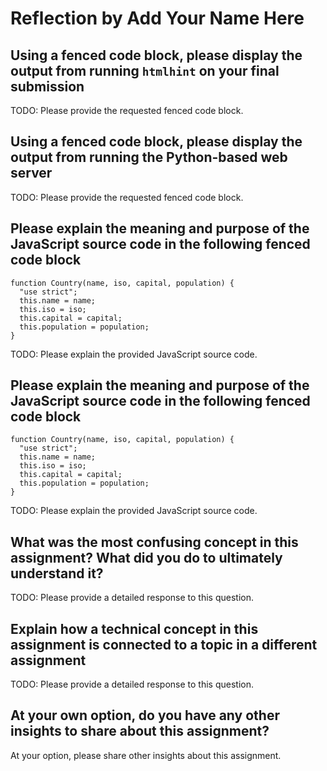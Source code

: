 # Reflection by Add Your Name Here

## Using a fenced code block, please display the output from running `htmlhint` on your final submission

TODO: Please provide the requested fenced code block.

## Using a fenced code block, please display the output from running the Python-based web server

TODO: Please provide the requested fenced code block.

## Please explain the meaning and purpose of the JavaScript source code in the following fenced code block

```
function Country(name, iso, capital, population) {
  "use strict";
  this.name = name;
  this.iso = iso;
  this.capital = capital;
  this.population = population;
}
```

TODO: Please explain the provided JavaScript source code.

## Please explain the meaning and purpose of the JavaScript source code in the following fenced code block

```
function Country(name, iso, capital, population) {
  "use strict";
  this.name = name;
  this.iso = iso;
  this.capital = capital;
  this.population = population;
}
```

TODO: Please explain the provided JavaScript source code.

## What was the most confusing concept in this assignment? What did you do to ultimately understand it?

TODO: Please provide a detailed response to this question.

## Explain how a technical concept in this assignment is connected to a topic in a different assignment

TODO: Please provide a detailed response to this question.

## At your own option, do you have any other insights to share about this assignment?

At your option, please share other insights about this assignment.

